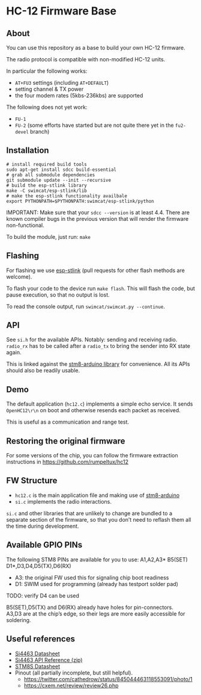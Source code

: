 # HC-12 Firmware Base

## About

You can use this repository as a base to build your own HC-12 firmware.

The radio protocol is compatible with non-modified HC-12 units.

In particular the following works:

* `AT+FU3` settings (including `AT+DEFAULT`)
* setting channel & TX power
* the four modem rates (5kbs-236kbs) are supported

The following does not yet work:

* `FU-1`
* `FU-2` (some efforts have started but are not quite there yet in the
  `fu2-devel` branch)

## Installation

```shell
# install required build tools
sudo apt-get install sdcc build-essential
# grab all submodule dependencies
git submodule update --init --recursive
# build the esp-stlink library
make -C swimcat/esp-stlink/lib
# make the esp-stlink functionality availbale
export PYTHONPATH=$PYTHONPATH:swimcat/esp-stlink/python
```

IMPORTANT: Make sure that your `sdcc --version` is at least 4.4.
There are known compiler bugs in the previous version that will render the
firmware non-functional.

To build the module, just run: `make`

## Flashing

For flashing we use [esp-stlink](https://github.com/rumpeltux/esp-stlink) (pull requests for other flash methods are welcome).

To flash your code to the device run `make flash`.
This will flash the code, but pause execution, so that no output is lost.

To read the console output, run `swimcat/swimcat.py --continue`.

## API

See `si.h` for the available APIs. Notably: sending and receiving radio.
`radio_rx` has to be called after a `radio_tx` to bring the sender into RX state again.

This is linked against the [stm8-arduino library](https://github.com/rumpeltux/stm8-arduino)
for convenience. All its APIs should also be readily usable.

## Demo

The default application (`hc12.c`) implements a simple echo service.
It sends `OpenHC12\r\n` on boot and otherwise resends each packet as received.

This is useful as a communication and range test.

## Restoring the original firmware

For some versions of the chip, you can follow the firmware extraction
instructions in https://github.com/rumpeltux/hc12

## FW Structure

* `hc12.c` is the main application file and making use of [stm8-arduino](https://github.com/rumpeltux/stm8-arduino)
* `si.c` implements the radio interactions.

`si.c` and other libraries that are unlikely to change are bundled to a separate
section of the firmware, so that you don’t need to reflash them all the time
during development.

## Available GPIO PINs

The following STM8 PINs are available for you to use:
A1,A2,A3\* B5(SET) D1\*,D3,D4,D5(TX),D6(RX)

* A3: the original FW used this for signaling chip boot readiness
* D1: SWIM used for programming (already has testport solder pad)

TODO: verify D4 can be used

B5(SET),D5(TX) and D6(RX) already have holes for pin-connectors. \
A3,D3 are at the chip’s edge, so their legs are more easily accessible for soldering.

## Useful references

* [Si4463 Datasheet](https://www.silabs.com/documents/public/data-sheets/Si4464-63-61-60.pdf)
* [Si4463 API Reference (zip)](http://www.silabs.com/documents/public/application-notes/EZRadioPRO_REVB1_API.zip)
* [STM8S Datasheet](https://www.st.com/resource/en/datasheet/stm8s103f2.pdf)
* Pinout (all partially incomplete, but still helpful).
  * https://twitter.com/cathedrow/status/845044463118553091/photo/1
  * https://cxem.net/review/review26.php
